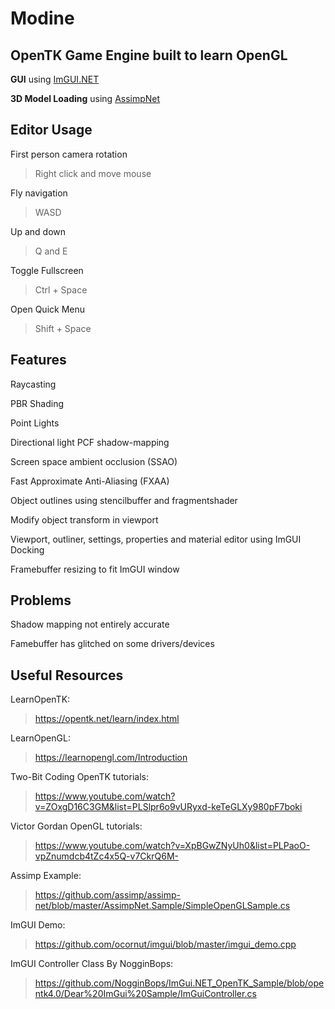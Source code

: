 # Modine
## OpenTK Game Engine built to learn OpenGL
**GUI** using [ImGUI.NET](https://www.nuget.org/packages/ImGui.NET)

**3D Model Loading** using [AssimpNet](https://www.nuget.org/packages/AssimpNet)

## Editor Usage
First person camera rotation
> Right click and move mouse

Fly navigation
> WASD

Up and down
> Q and E

Toggle Fullscreen
> Ctrl + Space

Open Quick Menu
> Shift + Space

## Features
Raycasting

PBR Shading

Point Lights

Directional light PCF shadow-mapping

Screen space ambient occlusion (SSAO)

Fast Approximate Anti-Aliasing (FXAA)

Object outlines using stencilbuffer and fragmentshader

Modify object transform in viewport

Viewport, outliner, settings, properties and material editor using ImGUI Docking

Framebuffer resizing to fit ImGUI window

## Problems
Shadow mapping not entirely accurate

Famebuffer has glitched on some drivers/devices

## Useful Resources
LearnOpenTK:
>https://opentk.net/learn/index.html

LearnOpenGL:
>https://learnopengl.com/Introduction

Two-Bit Coding OpenTK tutorials:
>https://www.youtube.com/watch?v=ZOxgD16C3GM&list=PLSlpr6o9vURyxd-keTeGLXy980pF7boki

Victor Gordan OpenGL tutorials:
>https://www.youtube.com/watch?v=XpBGwZNyUh0&list=PLPaoO-vpZnumdcb4tZc4x5Q-v7CkrQ6M-

Assimp Example:
>https://github.com/assimp/assimp-net/blob/master/AssimpNet.Sample/SimpleOpenGLSample.cs

ImGUI Demo:
>https://github.com/ocornut/imgui/blob/master/imgui_demo.cpp

ImGUI Controller Class By NogginBops:
>https://github.com/NogginBops/ImGui.NET_OpenTK_Sample/blob/opentk4.0/Dear%20ImGui%20Sample/ImGuiController.cs
